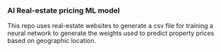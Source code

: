 ### AI Real-estate pricing ML model

This repo uses real-estate websites to generate a csv file for training a neural network to generate the weights used to predict property prices based on geographic location.

